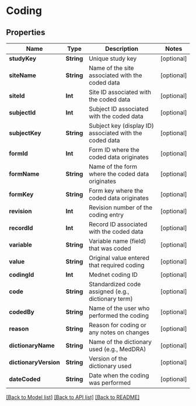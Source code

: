 # Coding

## Properties
Name | Type | Description | Notes
------------ | ------------- | ------------- | -------------
**studyKey** | **String** | Unique study key | [optional] 
**siteName** | **String** | Name of the site associated with the coded data | [optional] 
**siteId** | **Int** | Site ID associated with the coded data | [optional] 
**subjectId** | **Int** | Subject ID associated with the coded data | [optional] 
**subjectKey** | **String** | Subject key (display ID) associated with the coded data | [optional] 
**formId** | **Int** | Form ID where the coded data originates | [optional] 
**formName** | **String** | Name of the form where the coded data originates | [optional] 
**formKey** | **String** | Form key where the coded data originates | [optional] 
**revision** | **Int** | Revision number of the coding entry | [optional] 
**recordId** | **Int** | Record ID associated with the coded data | [optional] 
**variable** | **String** | Variable name (field) that was coded | [optional] 
**value** | **String** | Original value entered that required coding | [optional] 
**codingId** | **Int** | Mednet coding ID | [optional] 
**code** | **String** | Standardized code assigned (e.g., dictionary term) | [optional] 
**codedBy** | **String** | Name of the user who performed the coding | [optional] 
**reason** | **String** | Reason for coding or any notes on changes | [optional] 
**dictionaryName** | **String** | Name of the dictionary used (e.g., MedDRA) | [optional] 
**dictionaryVersion** | **String** | Version of the dictionary used | [optional] 
**dateCoded** | **String** | Date when the coding was performed | [optional] 

[[Back to Model list]](../README.md#documentation-for-models) [[Back to API list]](../README.md#documentation-for-api-endpoints) [[Back to README]](../README.md)


